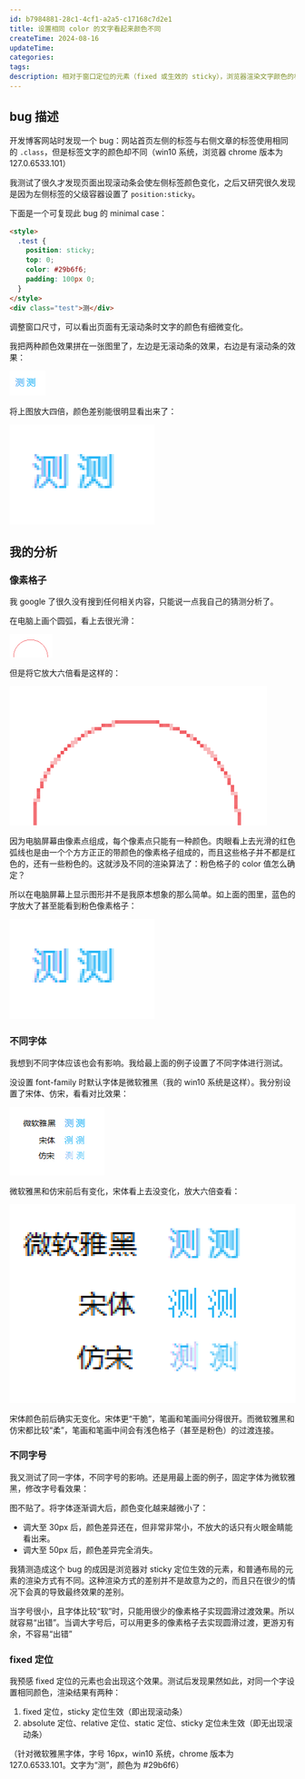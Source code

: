 ```yaml
---
id: b7984881-28c1-4cf1-a2a5-c17168c7d2e1
title: 设置相同 color 的文字看起来颜色不同
createTime: 2024-08-16
updateTime:
categories:
tags:
description: 相对于窗口定位的元素（fixed 或生效的 sticky），浏览器渲染文字颜色的机制可能和其他定位的元素不同。导致设置了同样的颜色但呈现不同的视觉效果。
---
```


## bug 描述

开发博客网站时发现一个 bug：网站首页左侧的标签与右侧文章的标签使用相同的 `.class`，但是标签文字的颜色却不同（win10 系统，浏览器 chrome 版本为 127.0.6533.101）

我测试了很久才发现页面出现滚动条会使左侧标签颜色变化，之后又研究很久发现是因为左侧标签的父级容器设置了 `position:sticky`。

下面是一个可复现此 bug 的 minimal case：

```html
<style>
  .test {
    position: sticky;
    top: 0;
    color: #29b6f6;
    padding: 100px 0;
  }
</style>
<div class="test">测</div>
```

调整窗口尺寸，可以看出页面有无滚动条时文字的颜色有细微变化。

我把两种颜色效果拼在一张图里了，左边是无滚动条的效果，右边是有滚动条的效果：

![在这里插入图片描述](../post-assets/28feceb9-d645-44d3-9b2b-26e59cd6afb2.png)

将上图放大四倍，颜色差别能很明显看出来了：

![在这里插入图片描述](../post-assets/51409b25-02d9-4bdb-8917-10cb0d9f6eb0.png)

## 我的分析

### 像素格子

我 google 了很久没有搜到任何相关内容，只能说一点我自己的猜测分析了。

在电脑上画个圆弧，看上去很光滑：

![在这里插入图片描述](../post-assets/64135885-f851-479f-947c-80a1aa17fe75.png)

但是将它放大六倍看是这样的：

![在这里插入图片描述](../post-assets/839bcd52-7797-4dd6-b87a-c1f903ef040c.png)

因为电脑屏幕由像素点组成，每个像素点只能有一种颜色。肉眼看上去光滑的红色弧线也是由一个个方方正正的带颜色的像素格子组成的，而且这些格子并不都是红色的，还有一些粉色的。这就涉及不同的渲染算法了：粉色格子的 color 值怎么确定？

所以在电脑屏幕上显示图形并不是我原本想象的那么简单。如上面的图里，蓝色的字放大了甚至能看到粉色像素格子：

![在这里插入图片描述](../post-assets/51409b25-02d9-4bdb-8917-10cb0d9f6eb0.png)

### 不同字体

我想到不同字体应该也会有影响。我给最上面的例子设置了不同字体进行测试。

没设置 font-family 时默认字体是微软雅黑（我的 win10 系统是这样）。我分别设置了宋体、仿宋，看看对比效果：

![在这里插入图片描述](../post-assets/0dbd64df-b81c-4035-9563-454fc8536226.png)

微软雅黑和仿宋前后有变化，宋体看上去没变化，放大六倍查看：

![在这里插入图片描述](../post-assets/bcacd055-f9fe-49de-8962-3507065c49bb.png)

宋体颜色前后确实无变化。宋体更“干脆”，笔画和笔画间分得很开。而微软雅黑和仿宋都比较“柔”，笔画和笔画中间会有浅色格子（甚至是粉色）的过渡连接。

### 不同字号

我又测试了同一字体，不同字号的影响。还是用最上面的例子，固定字体为微软雅黑，修改字号看效果：

图不贴了。将字体逐渐调大后，颜色变化越来越微小了：

- 调大至 30px 后，颜色差异还在，但非常非常小，不放大的话只有火眼金睛能看出来。
- 调大至 50px 后，颜色差异完全消失。

我猜测造成这个 bug 的成因是浏览器对 sticky 定位生效的元素，和普通布局的元素的渲染方式有不同。这种渲染方式的差别并不是故意为之的，而且只在很少的情况下会真的导致最终效果的差别。

当字号很小，且字体比较“软”时，只能用很少的像素格子实现圆滑过渡效果。所以就容易“出错”。当调大字号后，可以用更多的像素格子去实现圆滑过渡，更游刃有余，不容易“出错”

### fixed 定位

我预感 fixed 定位的元素也会出现这个效果。测试后发现果然如此，对同一个字设置相同颜色，渲染结果有两种：

1. fixed 定位，sticky 定位生效（即出现滚动条）
2. absolute 定位、relative 定位、static 定位、sticky 定位未生效（即无出现滚动条）

（针对微软雅黑字体，字号 16px，win10 系统，chrome 版本为 127.0.6533.101。文字为“测”，颜色为 #29b6f6）

